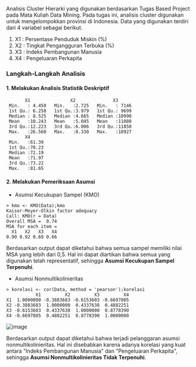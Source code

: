 Analisis Cluster Hierarki yang digunakan berdasarkan Tugas Based Project pada Mata Kuliah Data Mining. Pada tugas ini, analisis cluster digunakan untuk mengelompokkan provinsi di Indonesia. Data yang digunakan terdiri dari 4 variabel sebagai berikut.
1. X1 : Persentase Penduduk Miskin (%)
2. X2 : Tingkat Pengangguran Terbuka (%)
3. X3 : Indeks Pembangunan Manusia
4. X4 : Pengeluaran Perkapita

### Langkah-Langkah Analisis ###
#### 1. Melakukan Analisis Statistik Deskriptif ####

```> summary(Data)
       X1               X2              X3       
 Min.   : 4.450   Min.   :2.725   Min.   : 7146  
 1st Qu.: 6.258   1st Qu.:3.979   1st Qu.: 9699  
 Median : 8.525   Median :4.665   Median :10990  
 Mean   :10.243   Mean   :5.045   Mean   :11080  
 3rd Qu.:12.223   3rd Qu.:6.006   3rd Qu.:11858  
 Max.   :26.560   Max.   :8.330   Max.   :18927  
       X4       
 Min.   :61.39  
 1st Qu.:70.23  
 Median :72.19  
 Mean   :71.97  
 3rd Qu.:73.22  
 Max.   :81.65
```
#### 2. Melakukan Pemeriksaan Asumsi ####
- Asumsi Kecukupan Sampel (KMO)
```
> kmo <- KMO(Data);kmo
Kaiser-Meyer-Olkin factor adequacy
Call: KMO(r = Data)
Overall MSA =  0.74
MSA for each item = 
  X1   X2   X3   X4 
0.90 0.92 0.69 0.66
```
Berdasarkan output dapat diketahui bahwa semua sampel memiliki nilai MSA yang lebih dari 0,5. Hal ini dapat diartikan bahwa semua yang digunakan telah representatif, sehingga **Asumsi Kecukupan Sampel Terpenuhi**.
- Asumsi Nonmultikolinieritas
```
> korelasi <- cor(Data, method = 'pearson');korelasi
           X1         X2         X3         X4
X1  1.0000000 -0.3883683 -0.6153603 -0.6697805
X2 -0.3883683  1.0000000  0.4337638  0.4882251
X3 -0.6153603  0.4337638  1.0000000  0.8778390
X4 -0.6697805  0.4882251  0.8778390  1.0000000
```
![image](https://github.com/Ivanrasyid89/Portofolio.github.io/assets/98071016/f618b70f-39aa-43e3-a9f9-1a75b8607f33)

Berdasarkan output dapat diketahui bahwa terjadi pelanggaran asumsi nonmultikolinieritas. Hal ini disebabkan karena adanya korelasi yang kuat antara "Indeks Pembangunan Manusia" dan "Pengeluaran Perkapita", sehingga **Asumsi Nonmultikolinieritas Tidak Terpenuhi**.



